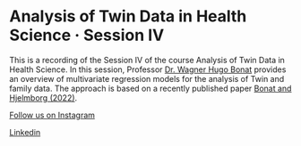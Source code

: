 # Analysis of Twin Data in Health Science · Session IV

This is a recording of the Session IV of the course Analysis of Twin Data in Health
Science. In this session, Professor [Dr. Wagner Hugo Bonat](https://www.linkedin.com/in/wagner-bonat-7b192531/) provides an overview
of multivariate regression models for the analysis of Twin and family data.
The approach is based on a recently published paper [Bonat and Hjelmborg (2022)](https://link.springer.com/article/10.1007/s10519-021-10095-3).

[Follow us on Instagram](https://www.instagram.com/omegadatascience/)

[Linkedin](https://www.linkedin.com/company/omegadatascience)
